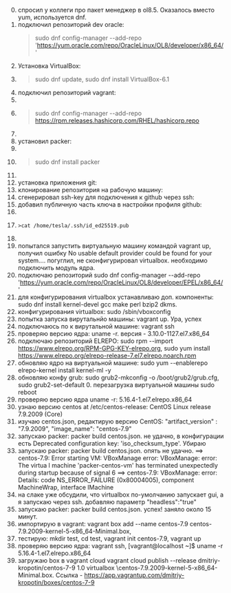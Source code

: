 0. спросил у коллеги про пакет менеджер в ol8.5. Оказалось вместо yum, используется dnf.
1. подключил репозиторий dev oracle: 
	>sudo dnf config-manager --add-repo 'https://yum.oracle.com/repo/OracleLinux/OL8/developer/x86_64/'
3. Установка VirtualBox: 
4. 	>sudo dnf update, sudo dnf install VirtualBox-6.1
6. подключил репозиторий vagrant: 
8. 
9.	 >sudo dnf config-manager --add-repo https://rpm.releases.hashicorp.com/RHEL/hashicorp.repo
10. 
11. установил packer: 
12. 
13.	 >sudo dnf install packer
14. 
15. установка приложения git: 
16. клонирование репозитория на рабочую машину: 
17. сгенерировал ssh-key для подключения к github через ssh: 
18. добавил публичную часть ключа в настройки профиля github: 
19. 
20. 	>cat /home/tesla/.ssh/id_ed25519.pub
21. 
22. попытался запустить виртуальную машину командой vagrant up, получил ошибку No usable default provider could be found for your system.... погуглил, не сконфигурировал virtualbox. необходимо подключить модуль ядра. 
23. подключаю репозиторий sudo dnf config-manager --add-repo 'https://yum.oracle.com/repo/OracleLinux/OL8/developer/EPEL/x86_64/'
24. для конфигурирования virtualbox устанавливаю доп. компоненты: sudo dnf install kernel-devel gcc make perl bzip2 dkms. 
25. конфигурирования virtualbox: sudo /sbin/vboxconfig
26. попытка запуска вирутальнйо машины: vagrant up. Ура, успех
27. подключаюсь по к вирутальной машине: vagrant ssh
28. проверяю версию ядра: uname -r. версия - 3.10.0-1127.el7.x86_64
29. подключаю репозиторий ELREPO: sudo rpm --import https://www.elrepo.org/RPM-GPG-KEY-elrepo.org, sudo yum install https://www.elrepo.org/elrepo-release-7.el7.elrepo.noarch.rpm
30. обновляю ядро на виртуальной машине: sudo yum --enablerepo elrepo-kernel install kernel-ml -y
31. обновляю конфу grub: sudo grub2-mkconfig -o /boot/grub2/grub.cfg, sudo grub2-set-default 0. перезагрузка виртуальной машины sudo reboot
32. проверяю версию ядра uname -r: 5.16.4-1.el7.elrepo.x86_64
33. узнаю версию centos at /etc/centos-release: CentOS Linux release 7.9.2009 (Core)
34. изучаю centos.json, редактирую версию CentOS: "artifact_version" : "7.9.2009", 	"image_name": "centos-7.9"
35. запускаю packer: packer build centos.json. не удачно, в конфигурации есть Deprecated configuration key: 'iso_checksum_type'. Убираю
36. запускаю packer: packer build centos.json. опять не удачно. 
	==> centos-7.9: Error starting VM: VBoxManage error: VBoxManage: error: The virtua
	l machine 'packer-centos-vm' has terminated unexpectedly during startup because of signal 6
	==> centos-7.9: VBoxManage: error: Details: code NS_ERROR_FAILURE (0x80004005), component MachineWrap, interface IMachine
24. на слаке уже обсудили, что virtualbox по-умолчанию запускает gui, а я запускаю через ssh. добавляю параметр "headless":"true"
25. запускаю packer: packer build centos.json. успех! заняло около 15 минут.
26. импортирую в vagrant: vagrant box add --name centos-7.9 centos-7.9.2009-kernel-5-x86_64-Minimal.box, 
27. тестирую: mkdir test, cd test, vagrant init centos-7.9, vagrant up
28. проверяю версию ядра: vagrant ssh, 
	[vagrant@localhost ~]$ uname -r
	5.16.4-1.el7.elrepo.x86_64
29. загружаю box в vagrant cloud vagrant cloud publish --release dmitriy-kropotin/centos-7-9 1.0 virtualbox \centos-7.9.2009-kernel-5-x86_64-Minimal.box. Ссылка - https://app.vagrantup.com/dmitriy-kropotin/boxes/centos-7-9
